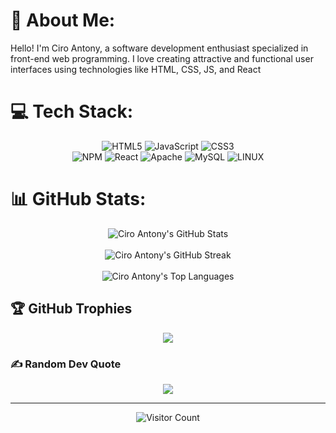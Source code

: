 # 💫 About Me:
Hello! I'm Ciro Antony, a software development enthusiast specialized in front-end web programming. I love creating attractive and functional user interfaces using technologies like HTML, CSS, JS, and React


# 💻 Tech Stack:
<div align="center">
  <img src="https://img.shields.io/badge/html5-%23E34F26.svg?style=for-the-badge&logo=html5&logoColor=white" alt="HTML5">
  <img src="https://img.shields.io/badge/javascript-%23323330.svg?style=for-the-badge&logo=javascript&logoColor=%23F7DF1E" alt="JavaScript">
  <img src="https://img.shields.io/badge/css3-%231572B6.svg?style=for-the-badge&logo=css3&logoColor=white" alt="CSS3">
  <br>
  <img src="https://img.shields.io/badge/NPM-%23000000.svg?style=for-the-badge&logo=npm&logoColor=white" alt="NPM">
  <img src="https://img.shields.io/badge/react-%2320232a.svg?style=for-the-badge&logo=react&logoColor=%2361DAFB" alt="React">
  <img src="https://img.shields.io/badge/apache-%23D42029.svg?style=for-the-badge&logo=apache&logoColor=white" alt="Apache">
  <img src="https://img.shields.io/badge/mysql-%2300f.svg?style=for-the-badge&logo=mysql&logoColor=white" alt="MySQL">
  <img src="https://img.shields.io/badge/Linux-FCC624?style=for-the-badge&logo=linux&logoColor=black" alt="LINUX">
</div>

# 📊 GitHub Stats:
<div align="center">
  <img align="center" src="https://github-readme-stats.vercel.app/api?username=CiroAntony&theme=react&hide_border=false&include_all_commits=true&count_private=true" alt="Ciro Antony's GitHub Stats">
  <br><br>
  <img align="center" src="https://github-readme-streak-stats.herokuapp.com/?user=CiroAntony&theme=react&hide_border=false" alt="Ciro Antony's GitHub Streak">
  <br><br>
  <img align="center" src="https://github-readme-stats.vercel.app/api/top-langs/?username=CiroAntony&theme=react&hide_border=false&include_all_commits=true&count_private=true&layout=compact" alt="Ciro Antony's Top Languages">
</div>

## 🏆 GitHub Trophies
<div align="center">
  <img src="https://github-profile-trophy.vercel.app/?username=CiroAntony&theme=radical&no-frame=true&no-bg=false&margin-w=4">
</div>

### ✍️ Random Dev Quote
<div align="center">
  <img src="https://quotes-github-readme.vercel.app/api?type=vertical&theme=radical">
</div>

---
<div align="center">
  <img src="https://visitcount.itsvg.in/api?id=CiroAntony&icon=8&color=1" alt="Visitor Count">
</div>

<!-- Proudly created with GPRM ( https://gprm.itsvg.in ) -->
